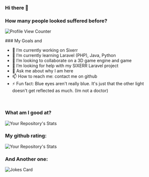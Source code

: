 ### Hi there 👋

<!--
**JCOCA-Tech/JCOCA-Tech** is a ✨ _special_ ✨ repository because its `README.md` (this file) appears on your GitHub profile.

Here are some ideas to get you started:
-->

### How many people looked suffered before? <br>

![Profile View Counter](https://komarev.com/ghpvc/?username=JCOCA-Tech)
<br>

### My Goals and 
- 🔭 I’m currently working on Sixerr
- 🌱 I’m currently learning Laravel (PHP), Java, Python
- 👯 I’m looking to collaborate on a 3D game engine and game
- 🤔 I’m looking for help with my SIXERR Laravel project
- 💬 Ask me about why I am here
- 📫 How to reach me: contact me on github
- ⚡ Fun fact: Blue eyes aren't really blue. It's just that the other light doesn't get reflected as much. (Im not a doctor)
<br>

### What am I good at?<br>

![Your Repository's Stats](https://github-readme-stats.vercel.app/api/top-langs/?username=JCOCA-Tech&theme=blue-green)
<br>

### My github rating:<br>

![Your Repository's Stats](https://github-readme-stats.vercel.app/api?username=JCOCA-Tech&&show_icons=true&title_color=ffffff&icon_color=bb2acf&text_color=daf7dc&bg_color=151515)
<br>

### And Another one:<br>

![Jokes Card](https://readme-jokes.vercel.app/api)
<br>
